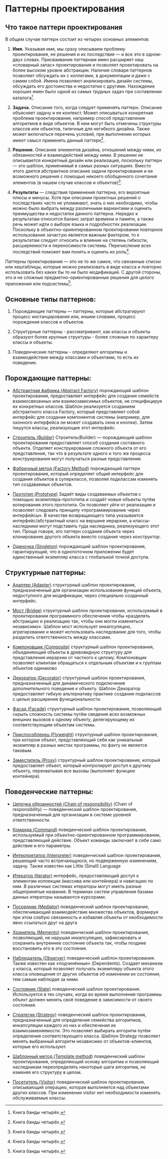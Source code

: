 # Паттерны проектирования

## Что такое паттерн проектирования

В общем случае паттерн состоит из четырех основных элементов:

1. **Имя.** Указывая имя, мы сразу описываем проблему проектирования, ее
решения и их последствия — и все это в одном-двух словах. Присваивание паттернам имен расширяет наш «словарный запас» проектирования и позволяет проектировать на более высоком уровне абстракции. Наличие
словаря паттернов позволяет обсуждать их с коллегами, в документации
и даже с самим собой. Имена позволяют анализировать дизайн системы,
обсуждать его достоинства и недостатки с другими. Нахождение хороших
имен было одной из самых трудных задач при составлении каталога[^1].

2. **Задача.** Описание того, когда следует применять паттерн. Описание объясняет задачу и ее контекст. Может описываться конкретная проблема
проектирования, например способ представления алгоритмов в виде
объектов. В нем могут быть отмечены структуры классов или объектов,
типичные для негибкого дизайна. Также может включаться перечень условий, при выполнении которых имеет смысл применять данный паттерн[^1].

3. **Решение.** Описание элементов дизайна, отношений между ними, их
обязанностей и взаимодействий между ними. В решении не описывается
конкретный дизайн или реализация, поскольку паттерн — это шаблон, применимый в самых разных ситуациях. Вместо этого дается абстрактное описание задачи проектирования и ее возможного решения с помощью некоего
обобщенного сочетания элементов (в нашем случае классов и объектов)[^1].

4. **Результаты** — следствия применения паттерна, его вероятные плюсы
и минусы. Хотя при описании проектных решений о последствиях часто
не упоминают, знать о них необходимо, чтобы можно было выбрать между
различными вариантами и оценить преимущества и недостатки данного
паттерна. Нередко к результатам относится баланс затрат времени и памяти, а также речь может идти о выборе языка и подробностях реализации.
Поскольку в объектно-ориентированном проектировании повторное
использование зачастую является важным фактором, то к результатам
следует относить и влияние на степень гибкости, расширяемости и переносимости системы. Перечисление всех последствий поможет вам понять
и оценить их роль[^1].

Паттерны проектирования — это не то же самое, что связанные списки или хештаблицы, которые можно реализовать в виде класса
и повторно использовать без каких бы то ни было модификаций. С другой
стороны, это и не сложные предметно-ориентированные решения для целого
приложения или подсистемы[^1].

## Основные типы паттернов:

1. Порождающие паттерны — паттерны, которые абстрагируют процесс инстанцирования или, иными словами, процесс порождения классов и объектов.

2. Структурные паттерны - рассматривают, как классы и объекты образуют более крупные структуры - более сложные по характеру классы и объекты. 

3. Поведенческие паттерны - определяют алгоритмы и взаимодействие между классами и объектами, то есть их поведение. 

## Порождающие паттерны:

 - [Абстрактная фабрика (Abstract Factory)](./abstract_factory.md) порождающий шаблон проектирования, предоставляет интерфейс для создания семейств взаимосвязанных или взаимозависимых объектов, не специфицируя их конкретных классов. Шаблон реализуется созданием абстрактного класса Factory, который представляет собой интерфейс для создания компонентов системы (например, для оконного интерфейса он может создавать окна и кнопки). Затем пишутся классы, реализующие этот интерфейс.

 - [Строитель (Builder)](./builder.md) Строитель(Builder) — порождающий шаблон проектирования предоставляет способ создания составного объекта. Отделяет конструирование сложного объекта от его представления, так что в результате одного и того же процесса конструирования могут получаться разные представления.

 - [Фабричный метод (Factory Method)](./factory_method.md) порождающий паттерн проектирования, который определяет общий интерфейс для создания объектов в суперклассе, позволяя подклассам изменять тип создаваемых объектов.
 - [Прототип (Prototype)](./prototype.md) Задаёт виды создаваемых объектов с помощью экземпляра-прототипа и создаёт новые объекты путём копирования этого прототипа. Он позволяет уйти от реализации и позволяет следовать принципу «программирование через интерфейсы». В качестве возвращающего типа указывается интерфейс/абстрактный класс на вершине иерархии, а классы-наследники могут подставить туда наследника, реализующего этот тип. Проще говоря, это паттерн создания объекта через клонирование другого объекта вместо создания через конструктор.

 - [Одиночка (Singleton)](./singleton.md) порождающий шаблон проектирования, гарантирующий, что в однопоточном приложении будет единственный экземпляр класса с глобальной точкой доступа.

## Структурные паттерны:

 - [Адаптер (Adapter)](./adapter.md) структурный шаблон проектирования, предназначенный для организации использования функций объекта, недоступного для модификации, через специально созданный интерфейс.

 - [Мост (Bridge)](./bridge.md) структурный шаблон проектирования, используемый в проектировании программного обеспечения чтобы «разделять абстракцию и реализацию так, чтобы они могли изменяться независимо». Шаблон мост использует инкапсуляцию, агрегирование и может использовать наследование для того, чтобы разделить ответственность между классами.

 - [Компоновщик (Composite)](./composite.md) структурный шаблон проектирования, объединяющий объекты в древовидную структуру для представления иерархии от частного к целому. Компоновщик позволяет клиентам обращаться к отдельным объектам и к группам объектов одинаково

 - [Декоратор (Decorator)](./decorator.md) структурный шаблон проектирования, предназначенный для динамического подключения дополнительного поведения к объекту. Шаблон Декоратор предоставляет гибкую альтернативу практике создания подклассов с целью расширения функциональности.

 - [Фасад (Facade)](./facade.md) структурный шаблон проектирования, позволяющий скрыть сложность системы путём сведения всех возможных внешних вызовов к одному объекту, делегирующему их соответствующим объектам системы.

 - [Приспособленец (Flyweight)](./flyweight.md) структурный шаблон проектирования, при котором объект, представляющий себя как уникальный экземпляр в разных местах программы, по факту не является таковым.

 - [Заместитель (Proxy)](./proxy.md) структурный шаблон проектирования, который предоставляет объект, который контролирует доступ к другому объекту, перехватывая все вызовы (выполняет функцию контейнера).

## Поведенческие паттерны:

 - [Цепочка обязанностей (Chain of responsibility)](./chain.md) (Chain of responsibility) — поведенческий шаблон проектирования, предназначенный для организации в системе уровней ответственности.

 - [Команда (Command)](./command.md) поведенческий шаблон проектирования, используемый при объектно-ориентированном программировании, представляющий действие. Объект команды заключает в себе само действие и его параметры.

 - [Интерпретатор (Interpreter)](./interpreter.md) поведенческий шаблон проектирования, решающий часто встречающуюся, но подверженную изменениям, задачу. Также известен как Little (Small) Language

 - [Итератор (Iterator)](./iterator.md) интерфейс, предоставляющий доступ к элементам коллекции (массива или контейнера) и навигацию по ним. В различных системах итераторы могут иметь разные общепринятые названия. В терминах систем управления базами данных итераторы называются курсорами.

 - [Посредник (Mediator)](./mediator.md) поведенческий шаблон проектирования, обеспечивающий взаимодействие множества объектов, формируя при этом слабую связанность и избавляя объекты от необходимости явно ссылаться друг на друга

 - [Хранитель (Memento)](./memento.md) поведенческий шаблон проектирования, позволяющий, не нарушая инкапсуляцию, зафиксировать и сохранить внутреннее состояние объекта так, чтобы позднее восстановить его в это состояние.

 - [Наблюдатель (Observer)](./observer.md) поведенческий шаблон проектирования. Также известен как «подчинённые» (Dependents). Создает механизм у класса, который позволяет получать экземпляру объекта этого класса оповещения от других объектов об изменении их состояния, тем самым наблюдая за ними.

 - [Состояние (State)](./state.md) поведенческий шаблон проектирования. Используется в тех случаях, когда во время выполнения программы объект должен менять своё поведение в зависимости от своего состояния.

 - [Стратегия (Strategy)](./strategy.md) поведенческий шаблон проектирования, предназначенный для определения семейства алгоритмов, инкапсуляции каждого из них и обеспечения их взаимозаменяемости. Это позволяет выбирать алгоритм путём определения соответствующего класса. Шаблон Strategy позволяет менять выбранный алгоритм независимо от объектов-клиентов, которые его используют.

 - [Шаблонный метод (Template method)](./template_method.md) поведенческий шаблон проектирования, определяющий основу алгоритма и позволяющий наследникам переопределять некоторые шаги алгоритма, не изменяя его структуру в целом.

 - [Посетитель (Visitor)](./visitor.md) поведенческий шаблон проектирования, описывающий операцию, которая выполняется над объектами других классов. При изменении visitor нет необходимости изменять обслуживаемые классы.

[^1]: Книга банды четырёх.